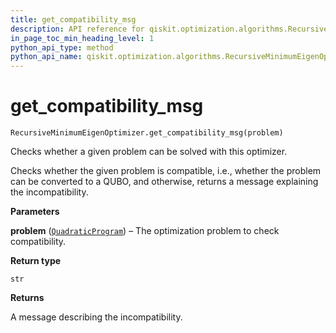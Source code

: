 ```yaml
---
title: get_compatibility_msg
description: API reference for qiskit.optimization.algorithms.RecursiveMinimumEigenOptimizer.get_compatibility_msg
in_page_toc_min_heading_level: 1
python_api_type: method
python_api_name: qiskit.optimization.algorithms.RecursiveMinimumEigenOptimizer.get_compatibility_msg
---
```


# get\_compatibility\_msg

<span id="qiskit.optimization.algorithms.RecursiveMinimumEigenOptimizer.get_compatibility_msg" />

`RecursiveMinimumEigenOptimizer.get_compatibility_msg(problem)`

Checks whether a given problem can be solved with this optimizer.

Checks whether the given problem is compatible, i.e., whether the problem can be converted to a QUBO, and otherwise, returns a message explaining the incompatibility.

**Parameters**

**problem** ([`QuadraticProgram`](qiskit.optimization.problems.QuadraticProgram "qiskit.optimization.problems.quadratic_program.QuadraticProgram")) – The optimization problem to check compatibility.

**Return type**

`str`

**Returns**

A message describing the incompatibility.

